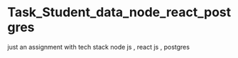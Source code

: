 # Task_Student_data_node_react_postgres
just an assignment with tech stack node js , react js , postgres
